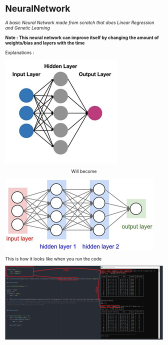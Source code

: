 # NeuralNetwork
*A basic Neural Network made from scratch that does Linear Regression and Genetic Learning*

**Note : This neural network can improve itself by changing the amount of weights/bias and layers with the time**

Explanations :


![input](./images/hidden3.jpg?raw=true "how the neural network was set")


<p style="text-align: center;">Will become</p>


![output](./images/hidden2.jpg?raw=true "how the neural network end")

This is how it looks like when you run the code

![explanation](./images/layers_explanation.jpg?raw=true "explanation of the neural network")

